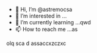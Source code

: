 - 👋 Hi, I’m @astremocsa
- 👀 I’m interested in ...
- 🌱 I’m currently learning ...qwd
- 📫 How to reach me ...as

<!---
astremocsa/astremocsa is a ✨ special ✨ repository because its `README.md` (this file) appears on your GitHub profile.
You can click the Previzxcew link to take a look at your changes.
--->
olq
sca
d
assaccxzczxc
